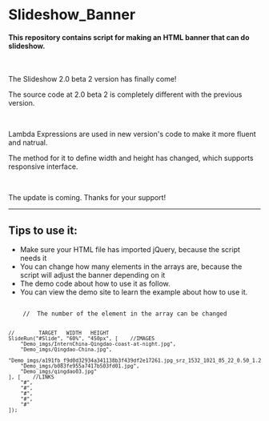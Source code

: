 # Slideshow_Banner
<h4>This repository contains script for making an HTML banner that can do slideshow.</h4>
<br>
<p>The Slideshow 2.0 beta 2 version has finally come!</p>
<p>The source code at 2.0 beta 2 is completely different with the previous version.</p>
<br>
<p>Lambda Expressions are used in new version's code to make it more fluent and natrual.</p>
<p>The method for it to define width and height has changed, which supports responsive interface.</p>
<br>
<p>The update is coming. Thanks for your support!</p>

<hr>
<h2>Tips to use it:</h2>
<ul>
  <li>Make sure your HTML file has imported jQuery, because the script needs it</li>
  <li>You can change how many elements in the arrays are, because the script will adjust the banner depending on it</li>
  <li>The demo code about how to use it as follow.</li>
  <li>You can view the demo site to learn the example about how to use it.</li>
</ul>

<code>
	//	The number of the element in the array can be changed
			
	//		  TARGET   WIDTH   HEIGHT
	SlideRun("#Slide", "60%", "450px", [	//IMAGES
		"Demo_imgs/InternChina-Qingdao-coast-at-night.jpg",
		"Demo_imgs/Qingdao-China.jpg",
		"Demo_imgs/a191fb_f9d0d32934a341138b3f439df2e17261.jpg_srz_1532_1021_85_22_0.50_1.20_0.jfif.jpg",
		"Demo_imgs/b083fe955a7417b503fd01.jpg",
		"Demo_imgs/qingdao03.jpg"
	], [	//LINKS
		"#",
		"#",
		"#",
		"#",
		"#"
	]);
</code>
